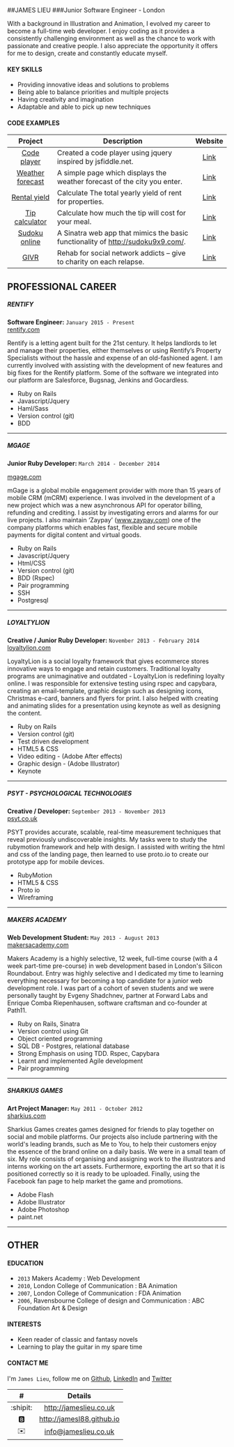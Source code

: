 ##JAMES LIEU
###Junior Software Engineer - London

With a background in Illustration and Animation, I evolved my career to become a full-time web developer. I enjoy coding as it provides a consistently challenging environment as well as the chance to work with passionate and creative people. I also appreciate the opportunity it offers for me to design, create and constantly educate myself.

#### KEY SKILLS
- Providing innovative ideas and solutions to problems
- Being able to balance priorities and multiple projects
- Having creativity and imagination
- Adaptable and able to pick up new techniques

#### CODE EXAMPLES

|  Project  | Description |  Website  |
| :-------: | ----------- | :-------: |
[Code player](https://github.com/jamesl88/jquery-code-player) | Created a code player using jquery inspired by jsfiddle.net. | [Link](http://jameslieu.co.uk/projects/jquery-code-player/index.html)
[Weather forecast](https://github.com/jamesl88/weather-forecast) | A simple page which displays the weather forecast of the city you enter. | [Link](http://jameslieu.co.uk/projects/weather-forecast/index.php)
[Rental yield](https://github.com/jamesl88/rental_yield_calculator) | Calculate The total yearly yield of rent for properties. | [Link](http://rental-yield-24601.herokuapp.com/)
[Tip calculator](https://github.com/jamesl88/tip_calculator) | Calculate how much the tip will cost for your meal. | [Link](http://jameslieu.co.uk/projects/tip-calculator/index.html)
[Sudoku online](https://github.com/jamesl88/sudoku_online) | A Sinatra web app that mimics the basic functionality of http://sudoku9x9.com/. | [Link](http://sudoku-online-24601.herokuapp.com/)
[GIVR](https://github.com/jamesl88/antisocialnetwork) | Rehab for social network addicts – give to charity on each relapse. | [Link](http://givr.org.uk/)


## PROFESSIONAL CAREER

##### RENTIFY
**Software Engineer:** `January 2015 - Present`<br />
[rentify.com](http://rentify.com)

Rentify is a letting agent built for the 21st century. It helps landlords to let and manage their properties, either themselves or using Rentify’s Property Specialists without the hassle and expense of an old-fashioned agent. I am currently involved with assisting with the development of new features and big fixes for the Rentify platform. Some of the software we integrated into our platform are Salesforce, Bugsnag, Jenkins and Gocardless. 

- Ruby on Rails
- Javascript/Jquery
- Haml/Sass
- Version control (git)
- BDD

****

##### MGAGE

**Junior Ruby Developer:** `March 2014 - December 2014`<br />

[mgage.com](http://mgage.com)

mGage is a global mobile engagement provider with more than 15 years of mobile CRM (mCRM) experience. I was involved in the development of a new project which was a new asynchronous API for operator billing, refunding and crediting. I assist by investigating errors and alarms for our live projects. I also maintain ‘Zaypay’ (www.zaypay.com) one of the company platforms which enables fast, flexible and secure mobile payments for digital content and virtual goods. 

- Ruby on Rails
- Javascript/Jquery
- Html/CSS
- Version control (git)
- BDD (Rspec)
- Pair programming
- SSH
- Postgresql

****

##### LOYALTYLION
**Creative / Junior Ruby Developer:** `November 2013 - February 2014`<br />
[loyaltylion.com](http://loyaltylion.com)

LoyaltyLion is a social loyalty framework that gives ecommerce stores innovative ways to engage and retain customers. Traditional loyalty programs are unimaginative and outdated - LoyaltyLion is redefining loyalty online. I was responsible for extensive testing using rspec and capybara, creating an email-template, graphic design such as designing icons, Christmas e-card, banners and flyers for print. I also helped with creating and animating slides for a presentation using keynote as well as designing the content. 

- Ruby on Rails
- Version control (git)
- Test driven development
- HTML5 & CSS
- Video editing - (Adobe After effects)
- Graphic design - (Adobe Illustrator)
- Keynote

****

##### PSYT - PSYCHOLOGICAL TECHNOLOGIES
**Creative / Developer:** `September 2013 - November 2013`<br />
[psyt.co.uk](http://psyt.co.uk)
  
PSYT provides accurate, scalable, real-time measurement techniques that reveal previously undiscoverable insights. My tasks were to study the rubymotion framework and help with design. I assisted with writing the html and css of the landing page, then learned to use proto.io to create our prototype app for mobile devices.

- RubyMotion
- HTML5 & CSS
- Proto io
- Wireframing

****

##### MAKERS ACADEMY
**Web Development Student:** `May 2013 - August 2013`<br />
[makersacademy.com](http://makersacademy.com)

Makers Academy is a highly selective, 12 week, full-time course (with a 4 week part-time pre-course) in web development based in London's Silicon Roundabout. Entry was highly selective and I dedicated my time to learning everything necessary for becoming a top candidate for a junior web development role. I was part of a cohort of seven students and we were personally taught by Evgeny Shadchnev, partner at Forward Labs and Enrique Comba Riepenhausen, software craftsman and co-founder at Path11.

- Ruby on Rails, Sinatra
- Version control using Git
- Object oriented programming
- SQL DB - Postgres, relational database
- Strong Emphasis on using TDD. Rspec, Capybara
- Learnt and implemented Agile development
- Pair programming

****

##### SHARKIUS GAMES

**Art Project Manager:** `May 2011 - October 2012`<br />
[sharkius.com](http://sharkius.com)

Sharkius Games creates games designed for friends to play together on social and mobile platforms. Our projects also include partnering with the world's leading brands, such as Me to You, to help their customers enjoy the essence of the brand online on a daily basis. We were in a small team of six. My role consists of organising and assigning work to the illustrators and interns working on the art assets. Furthermore, exporting the art so that it is positioned correctly so it is ready to be uploaded. Finally, using the Facebook fan page to help market the game and promotions. 

- Adobe Flash
- Adobe Illustrator
- Adobe Photoshop
- paint.net

****

## OTHER


#### EDUCATION

- `2013` Makers Academy : Web Development
- `2010`, London College of Communication : BA Animation
- `2007`, London College of Communication : FDA Animation
- `2006`, Ravensbourne College of design and Communication : ABC Foundation Art & Design

#### INTERESTS
- Keen reader of classic and fantasy novels
- Learning to play the guitar in my spare time

#### CONTACT ME

I'm `James Lieu`, follow me on [Github](http://github.com/jamesl88), [LinkedIn](http://uk.linkedin.com/in/jameslieu1) and [Twitter](http://twitter.com/J_Lieu)

| #                    | Details                   |
| :------------------: | :-----------------------: |
| :shipit:             | http://jameslieu.co.uk    |
| :b:                  | http://jamesl88.github.io |
| :envelope:           | info@jameslieu.co.uk      |

